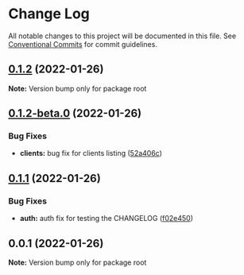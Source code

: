# Change Log

All notable changes to this project will be documented in this file.
See [Conventional Commits](https://conventionalcommits.org) for commit guidelines.

## [0.1.2](https://github.com/ejbogantes/lerna-monorepo/compare/v0.1.2-beta.0...v0.1.2) (2022-01-26)

**Note:** Version bump only for package root





## [0.1.2-beta.0](https://github.com/ejbogantes/lerna-monorepo/compare/v0.1.1...v0.1.2-beta.0) (2022-01-26)


### Bug Fixes

* **clients:** bug fix for clients listing ([52a406c](https://github.com/ejbogantes/lerna-monorepo/commit/52a406ca98c9aa7e38c5e37198874a83be620146))





## [0.1.1](https://github.com/ejbogantes/lerna-monorepo/compare/v0.1.0...v0.1.1) (2022-01-26)


### Bug Fixes

* **auth:** auth fix for testing the CHANGELOG ([f02e450](https://github.com/ejbogantes/lerna-monorepo/commit/f02e450044d250c25f4d8e3cc0039de7a8d1b9ee))





## 0.0.1 (2022-01-26)

**Note:** Version bump only for package root
